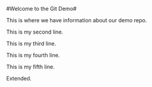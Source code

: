 #Welcome to the Git Demo#

This is where we have information about our demo repo.

This is my second line.

This is my third line.

This is my fourth line.

This is my fifth line.

Extended.